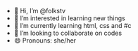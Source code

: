 - 👋 Hi, I’m @folkstv
- 👀 I’m interested in learning new things
- 🌱 I’m currently learning html, css and #c
- 💞️ I’m looking to collaborate on codes
- 😄 Pronouns: she/her

<!---
folkstv/folkstv is a ✨ special ✨ repository because its `README.md` (this file) appears on your GitHub profile.
You can click the Preview link to take a look at your changes.
--->
